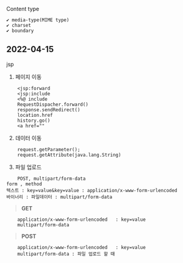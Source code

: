 Content type

```
✔ media-type(MIME type) 
✔ charset
✔ boundary

```

2022-04-15
---------------------------------

jsp 

1. 페이지 이동

```
	<jsp:forward
	<jsp:include
	<%@ include
	RequestDispacher.forward()
	response.sendRedirect()
	location.href
	history.go()
	<a href=""
```

2. 데이터 이동 

```
	request.getParameter();
	request.getAttribute(java.lang.String)
```

3. 파일 업로드 

```
	POST, multipart/form-data
form , method 
텍스트 : key=value&key=value : application/x-www-form-urlencoded
바이너리 : 파일데이터 : multipart/form-data
```


> **GET**

```
	application/x-www-form-urlencoded	: key=value
	multipart/form-data
```

> **POST**

```
	application/x-www-form-urlencoded	: key=value
	multipart/form-data	: 파일 업로드 할 때 
```  
